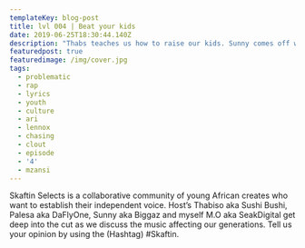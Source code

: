 ```yaml
---
templateKey: blog-post
title: lvl 004 | Beat your kids
date: 2019-06-25T18:30:44.140Z
description: "Thabs teaches us how to raise our kids. Sunny comes off with a hotep vibe as he explains problematic rap lyrics \U0001F928."
featuredpost: true
featuredimage: /img/cover.jpg
tags:
  - problematic
  - rap
  - lyrics
  - youth
  - culture
  - ari
  - lennox
  - chasing
  - clout
  - episode
  - '4'
  - mzansi
---
```

Skaftin Selects is a collaborative community of young African creates who want to establish their independent voice. Host’s Thabiso aka Sushi Bushi, Palesa aka DaFlyOne, Sunny aka Biggaz and myself M.O aka SeakDigital get deep into the cut as we discuss the music affecting our generations. Tell us your opinion by using the (Hashtag) #Skaftin.
